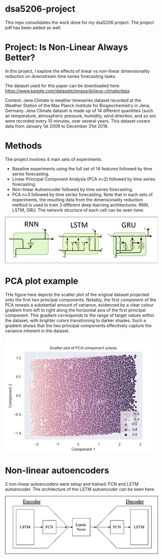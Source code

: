 # dsa5206-project
This repo consolidates the work done for my dsa5206 project. The project pdf has been added as well. 

# Project: Is Non-Linear Always Better?
In this project, I explore the effects of linear vs non-linear dimensionality reduction on downstream time series forecasting tasks.

The dataset used for this paper can be downloaded here: https://www.kaggle.com/datasets/mnassrib/jena-climate/data.

Context: Jena Climate is weather timeseries dataset recorded at the Weather Station of the Max Planck Institute for Biogeochemistry in Jena, Germany. Jena Climate dataset is made up of 14 different quantities (such air temperature, atmospheric pressure, humidity, wind direction, and so on) were recorded every 10 minutes, over several years. This dataset covers data from January 1st 2009 to December 31st 2016.

# Methods
The project involves 4 main sets of experiments. 
- Baseline experiments using the full set of 14 features followed by time series forecasting.
- Linear Principal Component Analysis (PCA n=2) followed by time series forecasting.
- Non-linear Autoencoder followed by time series forecasting.
- PCA n=3 followed by time series forecasting.
Note that in each sets of experiments, the resulting data from the dimensionality reduction method is used to train 3 different deep learning architectures: RNN, LSTM, GRU. The network structure of each cell can be seen here:

![alt text](https://github.com/haidiazaman/dsa5206-project/blob/main/imgs/Network-Structure-of-RNN-LSTM-and-GRU%20(1).png)

# PCA plot example
THe figure here depicts the scatter plot of the original dataset projected onto the first two principal components. Notably, the first component of the PCA reveals a substantial amount of variance, evidenced by a clear colour gradient from left
to right along the horizontal axis of the first principal component. This gradient corresponds to the range of target values within the dataset, with brighter colors transitioning to darker shades. Such a gradient shows that the two principal
components effectively capture the variance inherent in the dataset.

![alt text](https://github.com/haidiazaman/dsa5206-project/blob/main/imgs/PCA.png)

# Non-linear autoencoders
2 non-linear autoencoders were setup and trained: FCN and LSTM autoencoder. The architecture of the LSTM autoencoder can be seen here.

![alt text](https://github.com/haidiazaman/dsa5206-project/blob/main/imgs/lstm_autoencoder.drawio%20(1)%20(1).png)

